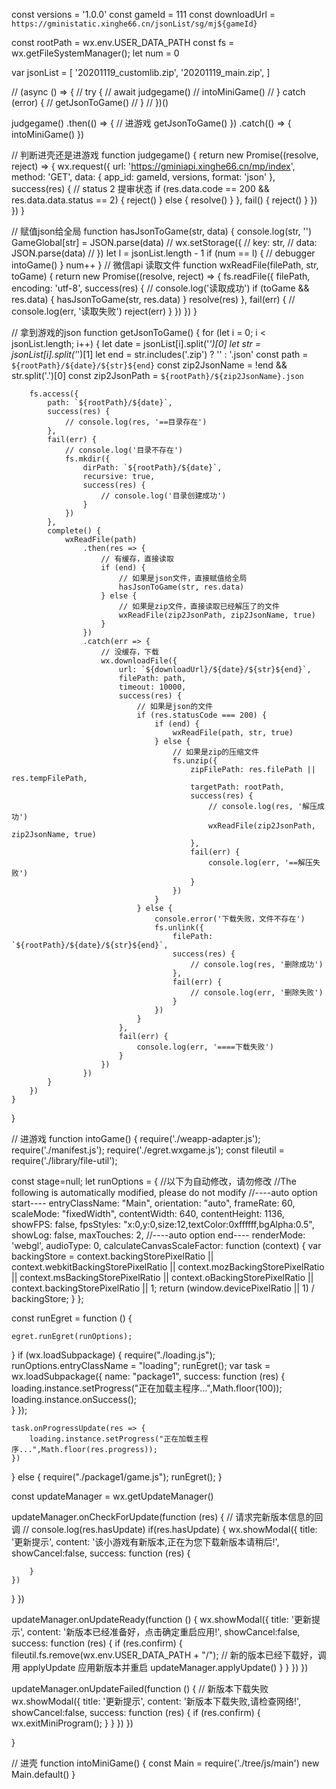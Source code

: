 const versions = '1.0.0'
const gameId = 111
const downloadUrl = `https://gministatic.xinghe66.cn/jsonList/sg/mj${gameId}`

const rootPath = wx.env.USER_DATA_PATH
const fs = wx.getFileSystemManager();
let num = 0

var jsonList = [
	'20201119_customlib.zip',
	'20201119_main.zip',
]

// (async () => {
// 	try {
// 		await judgegame()
// 		intoMiniGame()
// 	} catch (error) {
// 		getJsonToGame()
// 	}
// })()

judgegame()
	.then(() => {
		// 进游戏
    getJsonToGame()
	})
	.catch(() => {
    intoMiniGame()
	})

// 判断进壳还是进游戏
function judgegame() {
	return new Promise((resolve, reject) => {
		wx.request({
			url: 'https://gminiapi.xinghe66.cn/mp/index',
			method: 'GET',
			data: {
				app_id: gameId,
				versions,
				format: 'json'
			},
			success(res) {
				// status 2 提审状态
				if (res.data.code == 200 && res.data.data.status == 2) {
					reject()
				} else {
					resolve()
				}
			},
			fail() {
				reject()
			}
		})
	})
}

// 赋值json给全局
function hasJsonToGame(str, data) {
	console.log(str, '')
	GameGlobal[str] = JSON.parse(data)
	// wx.setStorage({
	// 	key: str,
	// 	data:  JSON.parse(data)
	// })
	let l = jsonList.length - 1
	if (num == l) {
		// debugger
		intoGame()
	}
	num++
}
// 微信api 读取文件
function wxReadFile(filePath, str, toGame) {
	return new Promise((resolve, reject) => {
		fs.readFile({
			filePath,
			encoding: 'utf-8',
			success(res) {
				// console.log('读取成功')
				if (toGame && res.data) {
					hasJsonToGame(str, res.data)
				}
				resolve(res)
			},
			fail(err) {
				// console.log(err, '读取失败')
				reject(err)
			}
		})
	})
}

// 拿到游戏的json
function getJsonToGame() {
	for (let i = 0; i < jsonList.length; i++) {
		let date = jsonList[i].split('_')[0]
		let str = jsonList[i].split('_')[1]
		let end = str.includes('.zip') ? '' : '.json'
		const path = `${rootPath}/${date}/${str}${end}`
		const zip2JsonName = !end && str.split('.')[0]
		const zip2JsonPath = `${rootPath}/${zip2JsonName}.json`

		fs.access({
			path: `${rootPath}/${date}`,
			success(res) {
				// console.log(res, '==目录存在')
			},
			fail(err) {
				// console.log('目录不存在')
				fs.mkdir({
					dirPath: `${rootPath}/${date}`,
					recursive: true,
					success(res) {
						// console.log('目录创建成功')
					}
				})
			},
			complete() {
				wxReadFile(path)
					.then(res => {
						// 有缓存，直接读取
						if (end) {
							// 如果是json文件，直接赋值给全局
							hasJsonToGame(str, res.data)
						} else {
							// 如果是zip文件，直接读取已经解压了的文件
							wxReadFile(zip2JsonPath, zip2JsonName, true)
						}
					})
					.catch(err => {
						// 没缓存，下载
						wx.downloadFile({
							url: `${downloadUrl}/${date}/${str}${end}`,
							filePath: path,
							timeout: 10000,
							success(res) {
								// 如果是json的文件
								if (res.statusCode === 200) {
									if (end) {
										wxReadFile(path, str, true)
									} else {
										// 如果是zip的压缩文件
										fs.unzip({
											zipFilePath: res.filePath || res.tempFilePath,
											targetPath: rootPath,
											success(res) {
												// console.log(res, '解压成功')
												wxReadFile(zip2JsonPath, zip2JsonName, true)
											},
											fail(err) {
												console.log(err, '==解压失败')
											}
										})
									}
								} else {
									console.error('下载失败，文件不存在')
									fs.unlink({
										filePath: `${rootPath}/${date}/${str}${end}`,
										success(res) {
											// console.log(res, '删除成功')
										},
										fail(err) {
											// console.log(err, '删除失败')
										}
									})
								}
							},
							fail(err) {
								console.log(err, '====下载失败')
							}
						})
					})
			}
		})
	}
}


// 进游戏
function intoGame() {
  require('./weapp-adapter.js');
require('./manifest.js');
require('./egret.wxgame.js');
const fileutil = require('./library/file-util');

const stage=null;
let runOptions = {
    //以下为自动修改，请勿修改
    //The following is automatically modified, please do not modify
    //----auto option start----
		entryClassName: "Main",
		orientation: "auto",
		frameRate: 60,
		scaleMode: "fixedWidth",
		contentWidth: 640,
		contentHeight: 1136,
		showFPS: false,
		fpsStyles: "x:0,y:0,size:12,textColor:0xffffff,bgAlpha:0.5",
		showLog: false,
		maxTouches: 2,
		//----auto option end----
    renderMode: 'webgl',
    audioType: 0,
    calculateCanvasScaleFactor: function (context) {
        var backingStore = context.backingStorePixelRatio ||
            context.webkitBackingStorePixelRatio ||
            context.mozBackingStorePixelRatio ||
            context.msBackingStorePixelRatio ||
            context.oBackingStorePixelRatio ||
            context.backingStorePixelRatio || 1;
        return (window.devicePixelRatio || 1) / backingStore;
    }
};

const runEgret = function () {
	
	egret.runEgret(runOptions);
}
if (wx.loadSubpackage) {
  require("./loading.js");
  runOptions.entryClassName = "loading";
  runEgret();
	var task = wx.loadSubpackage({
		name: "package1",
		success: function (res) {
      loading.instance.setProgress("正在加载主程序...",Math.floor(100));
			loading.instance.onSuccess(); 		
		}
	});

	task.onProgressUpdate(res => {
		loading.instance.setProgress("正在加载主程序...",Math.floor(res.progress));
	})
}
else {
  require("./package1/game.js");
  runEgret();
}

const updateManager = wx.getUpdateManager()

updateManager.onCheckForUpdate(function (res) {
  // 请求完新版本信息的回调
  // console.log(res.hasUpdate)
  if(res.hasUpdate)
  {
	wx.showModal({
		title: '更新提示',
		content: '该小游戏有新版本,正在为您下载新版本请稍后!',
		showCancel:false,
		success: function (res) {
			
		}
	})
  }
})

updateManager.onUpdateReady(function () {
  wx.showModal({
    title: '更新提示',
    content: '新版本已经准备好，点击确定重启应用!',
	showCancel:false,
    success: function (res) {
      if (res.confirm) {
        fileutil.fs.remove(wx.env.USER_DATA_PATH + "/");
        // 新的版本已经下载好，调用 applyUpdate 应用新版本并重启
        updateManager.applyUpdate()
      }
    }
  })
})

updateManager.onUpdateFailed(function () {
  // 新版本下载失败
  wx.showModal({
    title: '更新提示',
    content: '新版本下载失败,请检查网络!',
	showCancel:false,
    success: function (res) {
      if (res.confirm) {
        wx.exitMiniProgram();
      }
    }
  })
})


}

// 进壳
function intoMiniGame() {
	const Main = require('./tree/js/main')
	new Main.default()
}